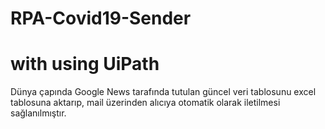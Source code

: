 # RPA-Covid19-Sender
 <h1>with using UiPath</h1>

Dünya çapında Google News tarafında tutulan güncel veri tablosunu excel tablosuna aktarıp, mail üzerinden alıcıya otomatik olarak iletilmesi sağlanılmıştır.
